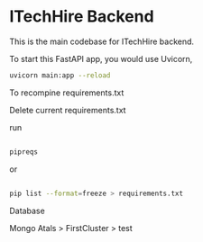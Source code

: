 # ITechHire Backend

This is the main codebase for ITechHire backend.

To start this FastAPI app, you would use Uvicorn,

```bash
uvicorn main:app --reload
```

To recompine requirements.txt

Delete current requirements.txt

run

```bash

pipreqs

```

or

```bash

pip list --format=freeze > requirements.txt

```

Database

Mongo Atals > FirstCluster > test
